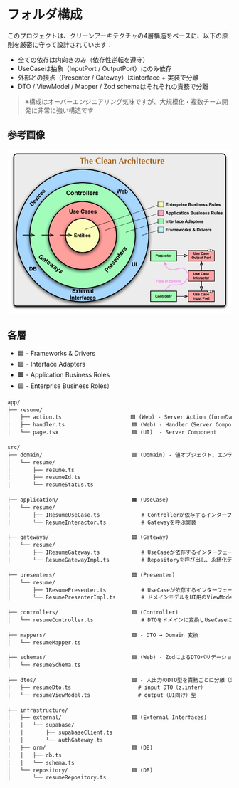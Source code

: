 # フォルダ構成

このプロジェクトは、クリーンアーキテクチャの4層構造をベースに、以下の原則を厳密に守って設計されています：

- 全ての依存は内向きのみ（依存性逆転を遵守）
- UseCaseは抽象（InputPort / OutputPort）にのみ依存
- 外部との接点（Presenter / Gateway）はinterface + 実装で分離
- DTO / ViewModel / Mapper / Zod schemaはそれぞれの責務で分離

> ※構成はオーバーエンジニアリング気味ですが、大規模化・複数チーム開発に非常に強い構造です

## 参考画像

![Clean Architecture 図](/public/CleanArchitecture.jpg)

## 各層

- 🟦 - Frameworks & Drivers
- 🟩 - Interface Adapters
- 🟧 - Application Business Roles
- 🟥 - Enterprise Business Roles）

```markdown
app/
├── resume/
|   ├── action.ts　　　　　　　　　　　　　🟦 (Web) - Server Action（formのaction属性に渡す）
|   ├── handler.ts                     🟦 (Web) - Handler（Server Component / Actionから呼ばれる）
|   └── page.tsx                       🟦 (UI)  - Server Component

src/
├── domain/                            🟥 (Domain) - 値オブジェクト、エンティティ
│   └── resume/
│       ├── resume.ts
│       ├── resumeId.ts
│       └── resumeStatus.ts

├── application/                       🟧 (UseCase)
│   └── resume/
│       ├── IResumeUseCase.ts             # Controllerが依存するインターフェース（InputPort）
│       └── ResumeInteractor.ts           # Gatewayを呼ぶ実装

├── gateways/                          🟩 (Gateway)
│   └── resume/
│       ├── IResumeGateway.ts             # UseCaseが依存するインターフェース
│       └── ResumeGatewayImpl.ts          # Repositoryを呼び出し、永続化データをドメインモデルへ変換して返す（インフラ依存を吸収）

├── presenters/                        🟩 (Presenter)
│   └── resume/
│       ├── IResumePresenter.ts           # UseCaseが依存するインターフェース（OutputPort）
│       └── ResumePresenterImpl.ts        # ドメインモデルをUI用のViewModelに変換する（出力責務に特化）

├── controllers/                       🟩 (Controller)
│   └── resumeController.ts               # DTOをドメインに変換しUseCaseに渡し、Presenterの出力をHandlerに返す

├── mappers/                           🟩 - DTO → Domain 変換
│   └── resumeMapper.ts

├── schemas/                           🟦 (Web) - ZodによるDTOバリデーション
│   └── resumeSchema.ts

├── dtos/                              🟩 - 入出力のDTO型を責務ごとに分離（input: resumeDto / output: resumeViewModel）
│   ├── resumeDto.ts                     # input DTO（z.infer）
│   └── resumeViewModel.ts               # output（UI向け）型

├── infrastructure/
│   ├── external/                      🟦 (External Interfaces)
│   │   └── supabase/
│   │       ├── supabaseClient.ts
│   │       └── authGateway.ts
│   ├── orm/                           🟦 (DB)
│   │   ├── db.ts
│   │   └── schema.ts
│   └── repository/                    🟦 (DB)
│       └── resumeRepository.ts
```
